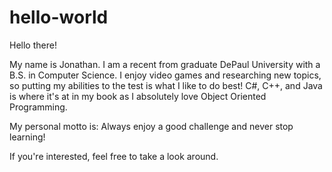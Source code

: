 # hello-world

Hello there!

My name is Jonathan. I am a recent from graduate DePaul University with a B.S. in Computer Science.
I enjoy video games and researching new topics, so putting my abilities to the test is what I like to do best!
C#, C++, and Java is where it's at in my book as I absolutely love Object Oriented Programming.

My personal motto is: Always enjoy a good challenge and never stop learning!

If you're interested, feel free to take a look around.
